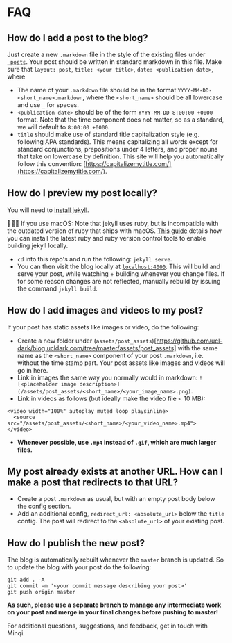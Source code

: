 # FAQ

## How do I add a post to the blog?

Just create a new `.markdown` file in the style of the existing files under [`_posts`](https://github.com/ucl-dark/blog.ucldark.com/tree/master/_posts). Your post should be written in standard markdown in this file. Make sure that `layout: post`, `title: <your title>`, `date: <publication date>`, where

- The name of your `.markdown` file should be in the format `YYYY-MM-DD-<short_name>.markdown`, where the `<short_name>` should be all lowercase and use `_` for spaces.
- `<publication date>` should be of the form `YYYY-MM-DD 8:00:00 +0000` format. Note that the time component does not matter, so as a standard, we will default to `8:00:00 +0000`.
- `title` should make use of standard title capitalization style (e.g. following APA standards). This means capitalizing all words except for standard conjunctions, prepositions under 4 letters, and proper nouns that take on lowercase by definition. This site will help you automatically follow this convention: [https://capitalizemytitle.com/](https://capitalizemytitle.com/).

## How do I preview my post locally?

You will need to [install jekyll](https://jekyllrb.com/docs/installation/). 

🚨🍎🚨 If you use macOS: Note that jekyll uses ruby, but is incompatible with the outdated version of ruby that ships with macOS. [This guide](https://snyk.io/blog/how-to-install-ruby-in-mac-os/) details how you can install the latest ruby and ruby version control tools to enable building jekyll locally.


- `cd` into this repo's and run the following: `jekyll serve`. 
- You can then visit the blog locally at [`localhost:4000`](http://localhost:4000/). This will build and serve your post, while watching + building whenever you change files. If for some reason changes are not reflected, manually rebuild by issuing the command `jekyll build`.

## How do I add images and videos to my post?

If your post has static assets like images or video, do the following:

- Create a new folder under (`assets/post_assets`)[https://github.com/ucl-dark/blog.ucldark.com/tree/master/assets/post_assets] with the same name as the `<short_name>` component of your post `.markdown`, i.e. without the time stamp part. Your post assets like images and videos will go in here.
- Link in images the same way you normally would in markdown: `![<placeholder image description>](/assets/post_assets/<short_name>/<your_image_name>.png)`.
- Link in videos as follows (but ideally make the video file < 10 MB):
```
<video width="100%" autoplay muted loop playsinline>
  <source src="/assets/post_assets/<short_name>/<your_video_name>.mp4">
</video>
```
- **Whenever possible, use `.mp4` instead of `.gif`, which are much larger files.**

## My post already exists at another URL. How can I make a post that redirects to that URL?

- Create a post `.markdown` as usual, but with an empty post body below the config section.
- Add an additional config, `redirect_url: <absolute_url>` below the `title` config. The post will redirect to the `<absolute_url>` of your existing post.

## How do I publish the new post?

The blog is automatically rebuilt whenever the `master` branch is updated. So to update the blog with your post do the following:

```
git add . -A
git commit -m '<your commit message describing your post>'
git push origin master
```

**As such, please use a separate branch to manage any intermediate work on your post and merge in your final changes before pushing to master!**

For additional questions, suggestions, and feedback, get in touch with Minqi.
